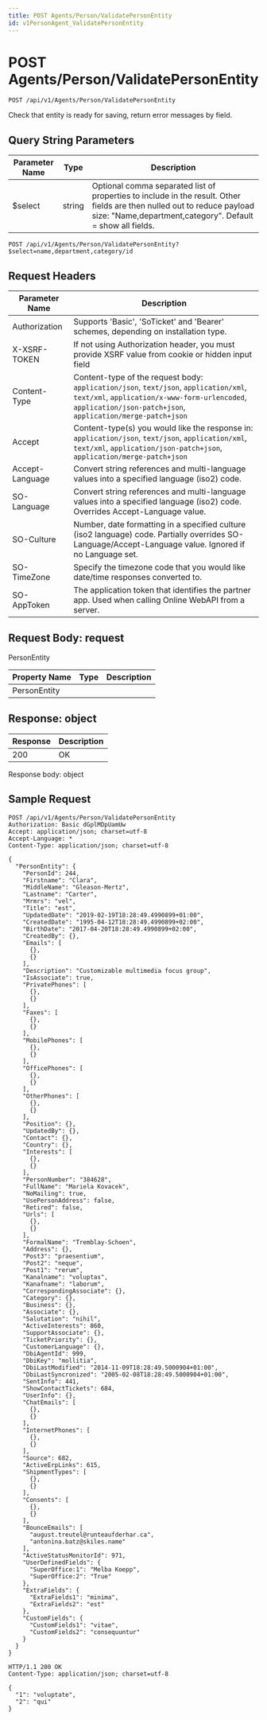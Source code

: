 ```yaml
---
title: POST Agents/Person/ValidatePersonEntity
id: v1PersonAgent_ValidatePersonEntity
---
```


# POST Agents/Person/ValidatePersonEntity

```http
POST /api/v1/Agents/Person/ValidatePersonEntity
```

Check that entity is ready for saving, return error messages by field.







## Query String Parameters

| Parameter Name | Type |  Description |
|----------------|------|--------------|
| $select | string |  Optional comma separated list of properties to include in the result. Other fields are then nulled out to reduce payload size: "Name,department,category". Default = show all fields. |

```http
POST /api/v1/Agents/Person/ValidatePersonEntity?$select=name,department,category/id
```


## Request Headers

| Parameter Name | Description |
|----------------|-------------|
| Authorization  | Supports 'Basic', 'SoTicket' and 'Bearer' schemes, depending on installation type. |
| X-XSRF-TOKEN   | If not using Authorization header, you must provide XSRF value from cookie or hidden input field |
| Content-Type | Content-type of the request body: `application/json`, `text/json`, `application/xml`, `text/xml`, `application/x-www-form-urlencoded`, `application/json-patch+json`, `application/merge-patch+json` |
| Accept         | Content-type(s) you would like the response in: `application/json`, `text/json`, `application/xml`, `text/xml`, `application/json-patch+json`, `application/merge-patch+json` |
| Accept-Language | Convert string references and multi-language values into a specified language (iso2) code. |
| SO-Language | Convert string references and multi-language values into a specified language (iso2) code. Overrides Accept-Language value. |
| SO-Culture | Number, date formatting in a specified culture (iso2 language) code. Partially overrides SO-Language/Accept-Language value. Ignored if no Language set. |
| SO-TimeZone | Specify the timezone code that you would like date/time responses converted to. |
| SO-AppToken | The application token that identifies the partner app. Used when calling Online WebAPI from a server. |

## Request Body: request  

PersonEntity 

| Property Name | Type |  Description |
|----------------|------|--------------|
| PersonEntity |  |  |


## Response: object



| Response | Description |
|----------------|-------------|
| 200 | OK |

Response body: object


## Sample Request

```http!
POST /api/v1/Agents/Person/ValidatePersonEntity
Authorization: Basic dGplMDpUamUw
Accept: application/json; charset=utf-8
Accept-Language: *
Content-Type: application/json; charset=utf-8

{
  "PersonEntity": {
    "PersonId": 244,
    "Firstname": "Clara",
    "MiddleName": "Gleason-Mertz",
    "Lastname": "Carter",
    "Mrmrs": "vel",
    "Title": "est",
    "UpdatedDate": "2019-02-19T18:28:49.4990899+01:00",
    "CreatedDate": "1995-04-12T18:28:49.4990899+02:00",
    "BirthDate": "2017-04-20T18:28:49.4990899+02:00",
    "CreatedBy": {},
    "Emails": [
      {},
      {}
    ],
    "Description": "Customizable multimedia focus group",
    "IsAssociate": true,
    "PrivatePhones": [
      {},
      {}
    ],
    "Faxes": [
      {},
      {}
    ],
    "MobilePhones": [
      {},
      {}
    ],
    "OfficePhones": [
      {},
      {}
    ],
    "OtherPhones": [
      {},
      {}
    ],
    "Position": {},
    "UpdatedBy": {},
    "Contact": {},
    "Country": {},
    "Interests": [
      {},
      {}
    ],
    "PersonNumber": "384628",
    "FullName": "Mariela Kovacek",
    "NoMailing": true,
    "UsePersonAddress": false,
    "Retired": false,
    "Urls": [
      {},
      {}
    ],
    "FormalName": "Tremblay-Schoen",
    "Address": {},
    "Post3": "praesentium",
    "Post2": "neque",
    "Post1": "rerum",
    "Kanalname": "voluptas",
    "Kanafname": "laborum",
    "CorrespondingAssociate": {},
    "Category": {},
    "Business": {},
    "Associate": {},
    "Salutation": "nihil",
    "ActiveInterests": 860,
    "SupportAssociate": {},
    "TicketPriority": {},
    "CustomerLanguage": {},
    "DbiAgentId": 999,
    "DbiKey": "mollitia",
    "DbiLastModified": "2014-11-09T18:28:49.5000904+01:00",
    "DbiLastSyncronized": "2005-02-08T18:28:49.5000904+01:00",
    "SentInfo": 441,
    "ShowContactTickets": 684,
    "UserInfo": {},
    "ChatEmails": [
      {},
      {}
    ],
    "InternetPhones": [
      {},
      {}
    ],
    "Source": 682,
    "ActiveErpLinks": 615,
    "ShipmentTypes": [
      {},
      {}
    ],
    "Consents": [
      {},
      {}
    ],
    "BounceEmails": [
      "august.treutel@runteaufderhar.ca",
      "antonina.batz@skiles.name"
    ],
    "ActiveStatusMonitorId": 971,
    "UserDefinedFields": {
      "SuperOffice:1": "Melba Koepp",
      "SuperOffice:2": "True"
    },
    "ExtraFields": {
      "ExtraFields1": "minima",
      "ExtraFields2": "est"
    },
    "CustomFields": {
      "CustomFields1": "vitae",
      "CustomFields2": "consequuntur"
    }
  }
}
```

```http_
HTTP/1.1 200 OK
Content-Type: application/json; charset=utf-8

{
  "1": "voluptate",
  "2": "qui"
}
```